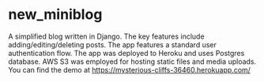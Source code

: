 # new_miniblog
A simplified blog written in Django. The key features include adding/editing/deleting posts. The app features a standard user authentication flow. The app was deployed to Heroku and uses Postgres database. AWS S3 was employed for hosting static files and media uploads. You can find the demo at https://mysterious-cliffs-36460.herokuapp.com/
